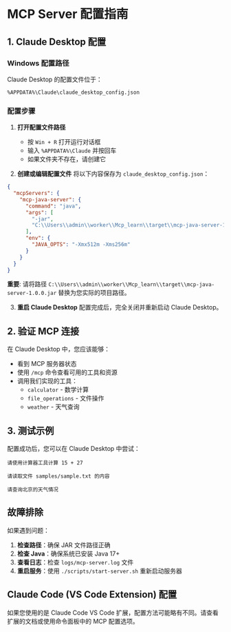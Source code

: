 # MCP Server 配置指南

## 1. Claude Desktop 配置

### Windows 配置路径
Claude Desktop 的配置文件位于：
```
%APPDATA%\Claude\claude_desktop_config.json
```

### 配置步骤

1. **打开配置文件路径**
   - 按 `Win + R` 打开运行对话框
   - 输入 `%APPDATA%\Claude` 并按回车
   - 如果文件夹不存在，请创建它

2. **创建或编辑配置文件**
   将以下内容保存为 `claude_desktop_config.json`：

```json
{
  "mcpServers": {
    "mcp-java-server": {
      "command": "java",
      "args": [
        "-jar",
        "C:\\Users\\admin\\worker\\Mcp_learn\\target\\mcp-java-server-1.0.0.jar"
      ],
      "env": {
        "JAVA_OPTS": "-Xmx512m -Xms256m"
      }
    }
  }
}
```

**重要**: 请将路径 `C:\\Users\\admin\\worker\\Mcp_learn\\target\\mcp-java-server-1.0.0.jar` 替换为您实际的项目路径。

3. **重启 Claude Desktop**
   配置完成后，完全关闭并重新启动 Claude Desktop。

## 2. 验证 MCP 连接

在 Claude Desktop 中，您应该能够：
- 看到 MCP 服务器状态
- 使用 `/mcp` 命令查看可用的工具和资源
- 调用我们实现的工具：
  - `calculator` - 数学计算
  - `file_operations` - 文件操作
  - `weather` - 天气查询

## 3. 测试示例

配置成功后，您可以在 Claude Desktop 中尝试：

```
请使用计算器工具计算 15 + 27
```

```
请读取文件 samples/sample.txt 的内容
```

```
请查询北京的天气情况
```

## 故障排除

如果遇到问题：

1. **检查路径**：确保 JAR 文件路径正确
2. **检查 Java**：确保系统已安装 Java 17+
3. **查看日志**：检查 `logs/mcp-server.log` 文件
4. **重启服务**：使用 `./scripts/start-server.sh` 重新启动服务器

## Claude Code (VS Code Extension) 配置

如果您使用的是 Claude Code VS Code 扩展，配置方法可能略有不同。请查看扩展的文档或使用命令面板中的 MCP 配置选项。